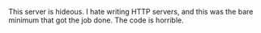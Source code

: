 This server is hideous.  I hate writing HTTP servers, and this was the bare
minimum that got the job done.  The code is horrible.